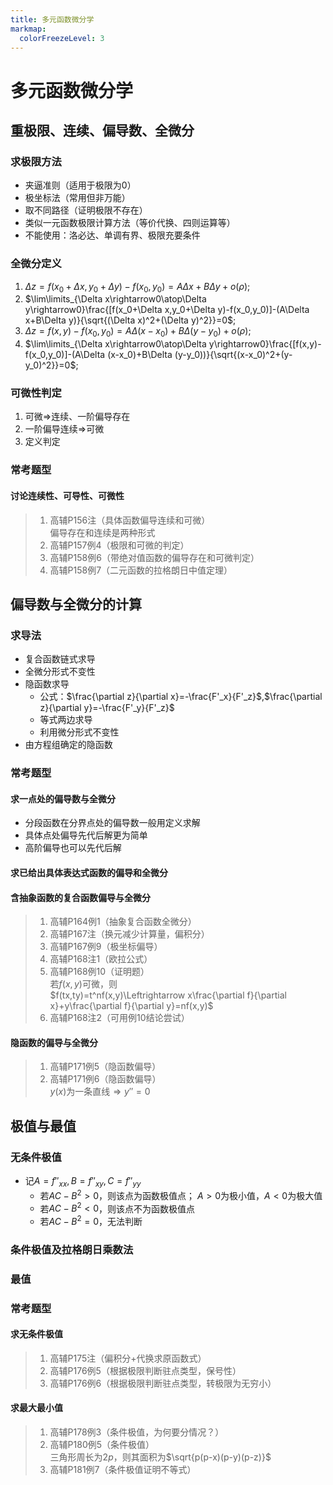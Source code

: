 ```yaml
---
title: 多元函数微分学
markmap:
  colorFreezeLevel: 3
---
```


# 多元函数微分学
## 重极限、连续、偏导数、全微分
### 求极限方法
- 夹逼准则（适用于极限为0）
- 极坐标法（常用但非万能）
- 取不同路径（证明极限不存在）
- 类似一元函数极限计算方法（等价代换、四则运算等）
- 不能使用：洛必达、单调有界、极限充要条件

### 全微分定义
1. $\Delta z=f(x_0+\Delta x,y_0+\Delta y)-f(x_0,y_0)=A\Delta x+B\Delta y+o(\rho)$;
2. $\lim\limits_{\Delta x\rightarrow0\atop\Delta y\rightarrow0}\frac{[f(x_0+\Delta x,y_0+\Delta y)-f(x_0,y_0)]-(A\Delta x+B\Delta y)}{\sqrt{(\Delta x)^2+(\Delta y)^2}}=0$;
3. $\Delta z=f(x,y)-f(x_0,y_0)=A\Delta (x-x_0)+B\Delta (y-y_0)+o(\rho)$;
4. $\lim\limits_{\Delta x\rightarrow0\atop\Delta y\rightarrow0}\frac{[f(x,y)-f(x_0,y_0)]-(A\Delta (x-x_0)+B\Delta (y-y_0))}{\sqrt{(x-x_0)^2+(y-y_0)^2}}=0$;

### 可微性判定
1. 可微$\Rightarrow$连续、一阶偏导存在
2. 一阶偏导连续$\Rightarrow$可微
3. 定义判定

### 常考题型
#### 讨论连续性、可导性、可微性
> 1. 高辅P156注（具体函数偏导连续和可微）<br>
> 偏导存在和连续是两种形式
> 2. 高辅P157例4（极限和可微的判定）
> 3. 高辅P158例6（带绝对值函数的偏导存在和可微判定）
> 3. 高辅P158例7（二元函数的拉格朗日中值定理）

## 偏导数与全微分的计算
### 求导法
- 复合函数链式求导
- 全微分形式不变性
- 隐函数求导
    - 公式：$\frac{\partial z}{\partial x}=-\frac{F'_x}{F'_z}$,$\frac{\partial z}{\partial y}=-\frac{F'_y}{F'_z}$
    - 等式两边求导
    - 利用微分形式不变性
- 由方程组确定的隐函数

### 常考题型
#### 求一点处的偏导数与全微分
- 分段函数在分界点处的偏导数一般用定义求解
- 具体点处偏导先代后解更为简单
- 高阶偏导也可以先代后解

#### 求已给出具体表达式函数的偏导和全微分

#### 含抽象函数的复合函数偏导与全微分
> 1. 高辅P164例1（抽象复合函数全微分）
> 2. 高辅P167注（换元减少计算量，偏积分）
> 3. 高辅P167例9（极坐标偏导）
> 4. 高辅P168注1（欧拉公式）
> 5. 高辅P168例10（证明题）<br>
> 若$f(x,y)$可微，则<br>$f(tx,ty)=t^nf(x,y)\Leftrightarrow x\frac{\partial f}{\partial x}+y\frac{\partial f}{\partial y}=nf(x,y)$
> 6. 高辅P168注2（可用例10结论尝试）

#### 隐函数的偏导与全微分
> 1. 高辅P171例5（隐函数偏导）
> 2. 高辅P171例6（隐函数偏导）<br>
> $y(x)$为一条直线$\Rightarrow y''=0$

## 极值与最值
### 无条件极值
- 记$A=f''_{xx},B=f''_{xy},C=f''_{yy}$
    - 若$AC-B^2>0$，则该点为函数极值点；
    $A>0$为极小值，$A<0$为极大值
    - 若$AC-B^2<0$，则该点不为函数极值点
    - 若$AC-B^2=0$，无法判断
### 条件极值及拉格朗日乘数法

### 最值

### 常考题型
#### 求无条件极值
> 1. 高辅P175注（偏积分+代换求原函数式）
> 2. 高辅P176例5（根据极限判断驻点类型，保号性）
> 3. 高辅P176例6（根据极限判断驻点类型，转极限为无穷小）

#### 求最大最小值
> 1. 高辅P178例3（条件极值，为何要分情况？）
> 2. 高辅P180例5（条件极值） <br>
> 三角形周长为$2p$，则其面积为$\sqrt{p(p-x)(p-y)(p-z)}$
> 3. 高辅P181例7（条件极值证明不等式）
